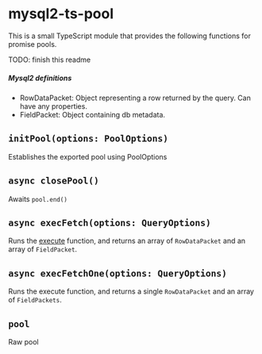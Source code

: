 # mysql2-ts-pool

This is a small TypeScript module that provides the following functions for promise pools.

TODO: finish this readme

##### Mysql2 definitions

* RowDataPacket: Object representing a row returned by the query. Can have any properties.
* FieldPacket: Object containing db metadata.

## `initPool(options: PoolOptions)`

Establishes the exported pool using PoolOptions

## `async closePool()`

Awaits `pool.end()`

## `async execFetch(options: QueryOptions)`

Runs the [execute](https://www.npmjs.com/package/mysql2#using-prepared-statements) function, and returns an array of `RowDataPacket` and an array of `FieldPacket`. 

## `async execFetchOne(options: QueryOptions)`

Runs the execute function, and returns a single `RowDataPacket` and an array of `FieldPackets`. 

## `pool`

Raw pool